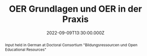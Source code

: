 ---
title: OER Grundlagen und OER in der Praxis
abstract: Input held in German at Doctoral Consortium "Bildungsressourcen und Open Educational Resources" 
date: 2022-09-09T13:30:00.000Z
date_end: 2022-09-09T14:00:00.000Z
event: Doctoral Consortium "Bildungsressourcen und Open Educational Resources" der PH Karlsruhe 2022
event_url:
publishDate: 2022-09-09T00:00:00.000Z
slides: ""
url_pdf: ""
summary: Input held in German at Doctoral Consortium "Bildungsressourcen und Open Educational Resources" of PH Karlsruhe 2022
featured: false
authors: []
url_video: ""
url_slides: "./uploads/slides/2022_oer.pdf"
location: Online
tags: []
projects: []
image:
  caption: ""
  focal_point: ""
url_code: ""
all_day: false
---